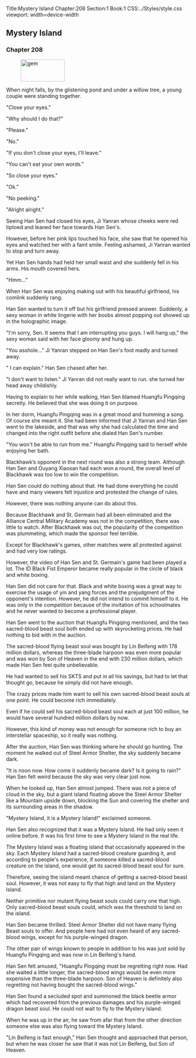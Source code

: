 Title:Mystery Island 
Chapter:208 
Section:1 
Book:1 
CSS:../Styles/style.css 
viewport: width=device-width
  
## Mystery Island
### Chapter 208 
<figure>
	<img src="../Images/gem.gif" alt="gem" id="gem" width="120" height="60" />
</figure>
  

  
  When night falls, by the glistening pond and under a willow tree, a young couple were standing together.

"Close your eyes."

"Why should I do that?"

"Please."

"No."

"If you don't close your eyes, I'll leave."

"You can't eat your own words."

"So close your eyes."

"Ok."

"No peeking."

"Alright alright."

Seeing Han Sen had closed his eyes, Ji Yanran whose cheeks were red tiptoed and leaned her face towards Han Sen's.

However, before her pink lips touched his face, she saw that he opened his eyes and watched her with a faint smile. Feeling ashamed, Ji Yanran wanted to stop and turn away.

Yet Han Sen hands had held her small waist and she suddenly fell in his arms. His mouth covered hers.

"Hmm..."

When Han Sen was enjoying making out with his beautiful girlfriend, his comlink suddenly rang.

Han Sen wanted to turn it off but his girlfriend pressed answer. Suddenly, a sexy woman in white lingerie with her boobs almost popping out showed up in the holographic image.

"I'm sorry, Sen. It seems that I am interrupting you guys. I will hang up," the sexy woman said with her face gloomy and hung up.

"You asshole..." Ji Yanran stepped on Han Sen's foot madly and turned away.

" I can explain." Han Sen chased after her.

"I don't want to listen." Ji Yanran did not really want to run. she turned her head away childishly.

Having to explain to her while walking, Han Sen blamed Huangfu Pingqing secretly. He believed that she was doing it on purpose.

In her dorm, Huangfu Pingqing was in a great mood and humming a song. Of course she meant it. She had been informed that Ji Yanran and Han Sen went to the lakeside, and that was why she had calculated the time and changed into the right outfit before she dialed Han Sen's number.

"You won't be able to run from me." Huangfu Pingqing said to herself while enjoying her bath.

Blackhawk’s opponent in the next round was also a strong team. Although Han Sen and Ouyang Xiaosan had each won a round, the overall level of Blackhawk was too low to win the competition.

Han Sen could do nothing about that. He had done everything he could have and many viewers felt injustice and protested the change of rules.

However, there was nothing anyone can do about this.

Because Blackhawk and St. Germain had all been eliminated and the Alliance Central Military Academy was not in the competition, there was little to watch. After Blackhawk was out, the popularity of the competition was plummeting, which made the sponsor feel terrible.

Except for Blackhawk's games, other matches were all protested against and had very low ratings.

However, the video of Han Sen and St. Germain's game had been played a lot. The ID Black Fist Emperor became really popular in the circle of black and white boxing.

Han Sen did not care for that. Black and white boxing was a great way to exercise the usage of yin and yang forces and the prejudgment of the opponent's intention. However, he did not intend to commit himself to it. He was only in the competition because of the invitation of his schoolmates and he never wanted to become a professional player.

Han Sen went to the auction that Huangfu Pingqing mentioned, and the two sacred-blood beast soul both ended up with skyrocketing prices. He had nothing to bid with in the auction.

The sacred-blood flying beast soul was bought by Lin Beifeng with 178 million dollars, whereas the three-blade harpoon was even more popular and was won by Son of Heaven in the end with 230 million dollars, which made Han Sen feel quite unbelievable.

He had wanted to sell his SKTS and put in all his savings, but had to let that thought go, because he simply did not have enough.

The crazy prices made him want to sell his own sacred-blood beast souls at one point. He could become rich immediately.

Even if he could sell his sacred-blood beast soul each at just 100 million, he would have several hundred million dollars by now.

However, this kind of money was not enough for someone rich to buy an interstellar spaceship, so it really was nothing.

After the auction, Han Sen was thinking where he should go hunting. The moment he walked out of Steel Armor Shelter, the sky suddenly became dark.

"It is noon now. How come it suddenly became dark? Is it going to rain?" Han Sen felt weird because the sky was very clear just now.

When he looked up, Han Sen almost jumped. There was not a piece of cloud in the sky, but a giant island floating above the Steel Armor Shelter like a Mountain upside down, blocking the Sun and covering the shelter and its surrounding areas in the shadow.

"Mystery Island, it is a Mystery Island!" exclaimed someone.

Han Sen also recognized that it was a Mystery Island. He had only seen it online before. It was his first time to see a Mystery Island in the real life.

The Mystery Island was a floating island that occasionally appeared in the sky. Each Mystery Island had a sacred-blood creature guarding it, and according to people's experience, if someone killed a sacred-blood creature on the island, one would get its sacred-blood beast soul for sure.

Therefore, seeing the island meant chance of getting a sacred-blood beast soul. However, it was not easy to fly that high and land on the Mystery Island.

Neither primitive nor mutant flying beast souls could carry one that high. Only sacred-blood beast souls could, which was the threshold to land on the island.

Han Sen became thrilled. Steel Armor Shelter did not have many flying Beast souls to offer. And people here had not even heard of any sacred-blood wings, except for his purple-winged dragon.

The other pair of wings known to people in addition to his was just sold by Huangfu Pingqing and was now in Lin Beifeng's hand.

Han Sen felt amused, "Huangfu Pingqing must be regretting right now. Had she waited a little longer, the sacred-blood wings would be even more expensive than the three-blade harpoon. Son of Heaven is definitely also regretting not having bought the sacred-blood wings."

Han Sen found a secluded spot and summoned the black beetle armor which had recovered from the previous damages and his purple-winged dragon beast soul. He could not wait to fly to the Mystery Island.

When he was up in the air, he saw from afar that from the other direction someone else was also flying toward the Mystery Island.

"Lin Beifeng is fast enough," Han Sen thought and approached that person, but when he was closer he saw that it was not Lin Beifeng, but Son of Heaven.
